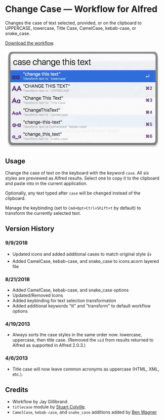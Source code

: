 # Change Case — Workflow for Alfred

Changes the case of text selected, provided, or on the clipboard to UPPERCASE, lowercase, Title Case, CamelCase, kebab-case, or snake_case.

[Download the workflow](https://github.com/gillibrand/alfred-change-case/blob/master/Change%20Case.alfredworkflow?raw=true).

![Screenshot](changecase.png)

## Usage

Change the case of text on the keyboard with the keyword `case`. All six styles are previewed as Alfred results. Select one to copy it to the clipboard and paste into in the current application.

Optionally, any text typed after `case` will be changed instead of the clipboard.

Manage the keybinding (set to `Cmd+Opt+Ctrl+Shift+t` by default) to transform the currently selected text.

## Version History

### 9/9/2018

- Updated icons and added additional cases to match original style 👍
- Added CamelCase, kebab-case, and snake_case to icons.acorn layered file

### 8/21/2018

- Added CamelCase, kebab-case, and snake_case options
- Updated/Removed Icons
- Added keybinding for text selection transformation
- Added additional keywords "tt" and "transform" to default workflow options

### 4/19/2013

- Always sorts the case styles in the same order now: lowercase, uppercase, then title case. (Removed the `uid` from results returned to Alfred as supported in Alfred 2.0.3.)

### 4/6/2013

- Title case will now leave common acronyms as uppercase (HTML, XML, etc.).

## Credits

- Workflow by Jay Gillibrand.
- `titlecase` module by [Stuart Colville](http://muffinresearch.co.uk).
- `CamelCase`, `kebab-case`, and `snake_case` additions added by [Ben Wagner](https://blizzrdof77.com)
